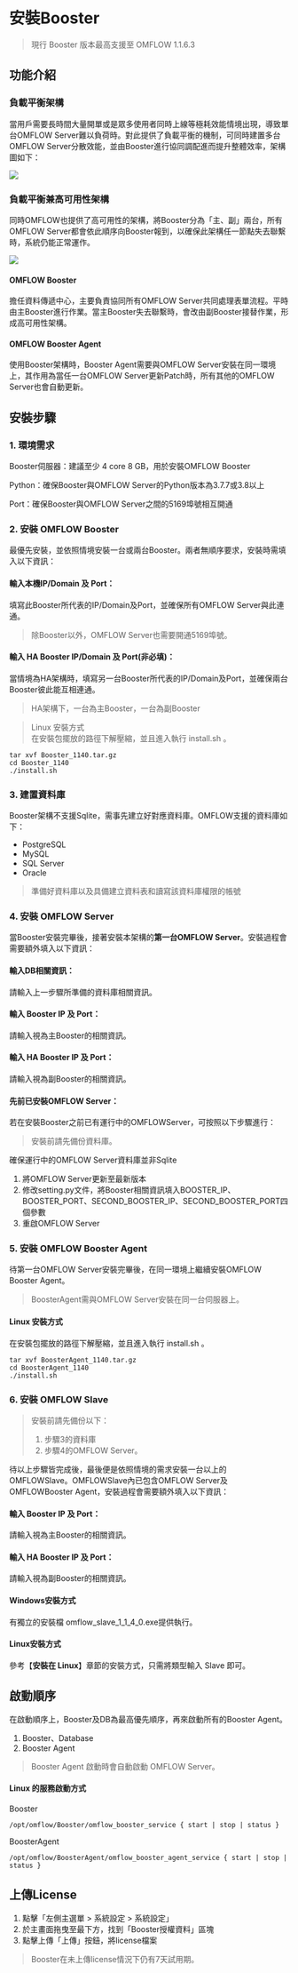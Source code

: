 
# 安裝Booster

> 現行 Booster 版本最高支援至 OMFLOW 1.1.6.3

## 功能介紹

### 負載平衡架構

當用戶需要長時間大量開單或是眾多使用者同時上線等極耗效能情境出現，導致單台OMFLOW Server難以負荷時。對此提供了負載平衡的機制，可同時建置多台OMFLOW Server分散效能，並由Booster進行協同調配進而提升整體效率，架構圖如下：

![](https://syscomgo.com/wp-content/uploads/2023/11/OMFLOW_3-3_1.png)

### 負載平衡兼高可用性架構

同時OMFLOW也提供了高可用性的架構，將Booster分為「主、副」兩台，所有OMFLOW Server都會依此順序向Booster報到，以確保此架構任一節點失去聯繫時，系統仍能正常運作。

![](https://syscomgo.com/wp-content/uploads/2023/11/OMFLOW_3-3_2.png)

#### OMFLOW Booster

擔任資料傳遞中心，主要負責協同所有OMFLOW Server共同處理表單流程。平時由主Booster進行作業。當主Booster失去聯繫時，會改由副Booster接替作業，形成高可用性架構。

#### OMFLOW Booster Agent

使用Booster架構時，Booster Agent需要與OMFLOW Server安裝在同一環境上，其作用為當任一台OMFLOW Server更新Patch時，所有其他的OMFLOW Server也會自動更新。

## 安裝步驟

### 1. 環境需求

Booster伺服器：建議至少 4 core 8 GB，用於安裝OMFLOW Booster

Python：確保Booster與OMFLOW Server的Python版本為3.7.7或3.8以上

Port：確保Booster與OMFLOW Server之間的5169埠號相互開通

### 2. 安裝 OMFLOW Booster

最優先安裝，並依照情境安裝一台或兩台Booster。兩者無順序要求，安裝時需填入以下資訊：

#### 輸入本機IP/Domain 及 Port：

填寫此Booster所代表的IP/Domain及Port，並確保所有OMFLOW Server與此連通。

> 除Booster以外，OMFLOW Server也需要開通5169埠號。

#### 輸入 HA Booster IP/Domain 及 Port(非必填)：

當情境為HA架構時，填寫另一台Booster所代表的IP/Domain及Port，並確保兩台Booster彼此能互相連通。

> HA架構下，一台為主Booster，一台為副Booster

> Linux 安裝方式  
> 在安裝包擺放的路徑下解壓縮，並且進入執行 install.sh 。


```
tar xvf Booster_1140.tar.gz
cd Booster_1140
./install.sh
```

### 3. 建置資料庫

Booster架構不支援Sqlite，需事先建立好對應資料庫。OMFLOW支援的資料庫如下：

* PostgreSQL
* MySQL
* SQL Server
* Oracle

> 準備好資料庫以及具備建立資料表和讀寫該資料庫權限的帳號



### 4. 安裝 OMFLOW Server

當Booster安裝完畢後，接著安裝本架構的**第一台OMFLOW Server**。安裝過程會需要額外填入以下資訊：

#### 輸入DB相關資訊：

請輸入上一步驟所準備的資料庫相關資訊。

#### 輸入 Booster IP 及 Port：

請輸入視為主Booster的相關資訊。

#### 輸入 HA Booster IP 及 Port：

請輸入視為副Booster的相關資訊。

#### 先前已安裝OMFLOW Server：

若在安裝Booster之前已有運行中的OMFLOWServer，可按照以下步驟進行：

> 安裝前請先備份資料庫。

確保運行中的OMFLOW Server資料庫並非Sqlite

1. 將OMFLOW Server更新至最新版本
2. 修改setting.py文件，將Booster相關資訊填入BOOSTER\_IP、BOOSTER\_PORT、SECOND\_BOOSTER\_IP、SECOND\_BOOSTER\_PORT四個參數
3. 重啟OMFLOW Server

### 5. 安裝 OMFLOW Booster Agent

待第一台OMFLOW Server安裝完畢後，在同一環境上繼續安裝OMFLOW Booster Agent。

> BoosterAgent需與OMFLOW Server安裝在同一台伺服器上。

#### Linux 安裝方式  
在安裝包擺放的路徑下解壓縮，並且進入執行 install.sh 。

```
tar xvf BoosterAgent_1140.tar.gz
cd BoosterAgent_1140
./install.sh
```

### 6. 安裝 OMFLOW Slave

> 安裝前請先備份以下：  
>  
> 1. 步驟3的資料庫  
> 2. 步驟4的OMFLOW Server。

待以上步驟皆完成後，最後便是依照情境的需求安裝一台以上的OMFLOWSlave。OMFLOWSlave內已包含OMFLOW Server及OMFLOWBooster Agent，安裝過程會需要額外填入以下資訊：

#### 輸入 Booster IP 及 Port：

請輸入視為主Booster的相關資訊。

#### 輸入 HA Booster IP 及 Port：

請輸入視為副Booster的相關資訊。

#### Windows安裝方式  
有獨立的安裝檔 omflow\_slave\_1\_1\_4\_0.exe提供執行。

#### Linux安裝方式  
參考【**安裝在 Linux**】章節的安裝方式，只需將類型輸入 Slave 即可。

## 啟動順序

在啟動順序上，Booster及DB為最高優先順序，再來啟動所有的Booster Agent。

1. Booster、Database
2. Booster Agent

> Booster Agent 啟動時會自動啟動 OMFLOW Server。

#### Linux 的服務啟動方式

Booster
```
/opt/omflow/Booster/omflow_booster_service { start | stop | status }
```

BoosterAgent
```
/opt/omflow/BoosterAgent/omflow_booster_agent_service { start | stop | status }
```

## 上傳License

1. 點擊「左側主選單 > 系統設定 > 系統設定」
2. 於主畫面拖曳至最下方，找到「Booster授權資料」區塊
3. 點擊上傳「上傳」按鈕，將license檔案

> Booster在未上傳license情況下仍有7天試用期。
